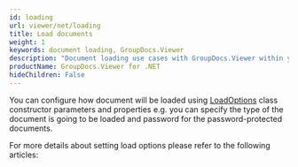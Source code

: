 ```yaml
---
id: loading
url: viewer/net/loading
title: Load documents
weight: 1
keywords: document loading, GroupDocs.Viewer
description: "Document loading use cases with GroupDocs.Viewer within your .NET applications."
productName: GroupDocs.Viewer for .NET
hideChildren: False
---
```

You can configure how document will be loaded using [LoadOptions](https://reference.groupdocs.com/viewer/net/groupdocs.viewer.options/loadoptions) class constructor parameters and properties e.g. you can specify the type of the document is going to be loaded and password for the password-protected documents.

For more details about setting load options please refer to the following articles:
